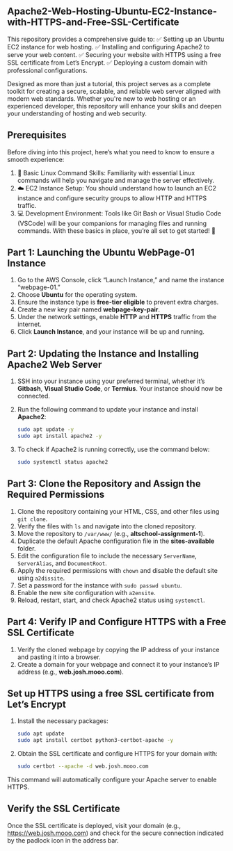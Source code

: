 ## Apache2-Web-Hosting-Ubuntu-EC2-Instance-with-HTTPS-and-Free-SSL-Certificate
This repository provides a comprehensive guide to:
✅ Setting up an Ubuntu EC2 instance for web hosting.
✅ Installing and configuring Apache2 to serve your web content.
✅ Securing your website with HTTPS using a free SSL certificate from Let’s Encrypt.
✅ Deploying a custom domain with professional configurations.

Designed as more than just a tutorial, this project serves as a complete toolkit for creating a secure, scalable, and reliable web server aligned with modern web standards. Whether you're new to web hosting or an experienced developer, this repository will enhance your skills and deepen your understanding of hosting and web security.

## Prerequisites
Before diving into this project, here’s what you need to know to ensure a smooth experience:

1.  🔧 Basic Linux Command Skills: Familiarity with essential Linux commands will help you navigate and manage the server effectively.
2.  ☁️ EC2 Instance Setup: You should understand how to launch an EC2 instance and configure security groups to allow HTTP and HTTPS traffic.
3.  💻 Development Environment: Tools like Git Bash or Visual Studio Code (VSCode) will be your companions for managing files and running commands.
With these basics in place, you’re all set to get started! 🚀

## Part 1: Launching the Ubuntu WebPage-01 Instance

1. Go to the AWS Console, click “Launch Instance,” and name the instance “webpage-01.”
2. Choose **Ubuntu** for the operating system.
3. Ensure the instance type is **free-tier eligible** to prevent extra charges.
4. Create a new key pair named **webpage-key-pair**.
5. Under the network settings, enable **HTTP** and **HTTPS** traffic from the internet.
6. Click **Launch Instance**, and your instance will be up and running.

## Part 2: Updating the Instance and Installing Apache2 Web Server

1. SSH into your instance using your preferred terminal, whether it’s **Gitbash**, **Visual Studio Code**, or **Termius**. Your instance should now be connected.
   
2. Run the following command to update your instance and install **Apache2**:

   ```bash
   sudo apt update -y
   sudo apt install apache2 -y

3. To check if Apache2 is running correctly, use the command below:

    ```bash
   sudo systemctl status apache2

## Part 3: Clone the Repository and Assign the Required Permissions
1. Clone the repository containing your HTML, CSS, and other files using `git clone`.
2. Verify the files with `ls` and navigate into the cloned repository.
3. Move the repository to `/var/www/` (e.g., **altschool-assignment-1**).
4. Duplicate the default Apache configuration file in the **sites-available** folder.
5. Edit the configuration file to include the necessary `ServerName`, `ServerAlias`, and `DocumentRoot`.
6. Apply the required permissions with `chown` and disable the default site using `a2dissite`.
7. Set a password for the instance with `sudo passwd ubuntu`.
8. Enable the new site configuration with `a2ensite`.
9. Reload, restart, start, and check Apache2 status using `systemctl`.

## Part 4: Verify IP and Configure HTTPS with a Free SSL Certificate

1. Verify the cloned webpage by copying the IP address of your instance and pasting it into a browser.
2. Create a domain for your webpage and connect it to your instance’s IP address (e.g., **web.josh.mooo.com**).

## Set up HTTPS using a free SSL certificate from Let’s Encrypt

1. Install the necessary packages:

   ```bash
   sudo apt update
   sudo apt install certbot python3-certbot-apache -y
   
2. Obtain the SSL certificate and configure HTTPS for your domain with:

   ```bash
   sudo certbot --apache -d web.josh.mooo.com

This command will automatically configure your Apache server to enable HTTPS.

## Verify the SSL Certificate

Once the SSL certificate is deployed, visit your domain (e.g., https://web.josh.mooo.com) and check for the secure connection indicated by the padlock icon in the address bar.

